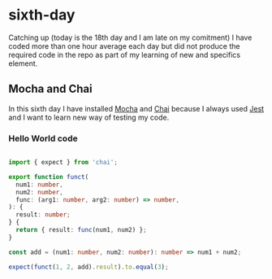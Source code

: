 # sixth-day


Catching up (today is the 18th day and I am late on my comitment) I have coded more than one hour average each day but did not produce the required code in the repo as part of my learning of new and specifics element.

## Mocha and Chai
In this sixth day I have installed [Mocha](https://mochajs.org/) and [Chai](https://www.chaijs.com/) because I always used [Jest](https://jestjs.io/) and I want to learn new way of testing my code.

### Hello World code

```typescript

import { expect } from 'chai';

export function funct(
  num1: number,
  num2: number,
  func: (arg1: number, arg2: number) => number,
): {
  result: number;
} {
  return { result: func(num1, num2) };
}

const add = (num1: number, num2: number): number => num1 + num2;

expect(funct(1, 2, add).result).to.equal(3);

```
